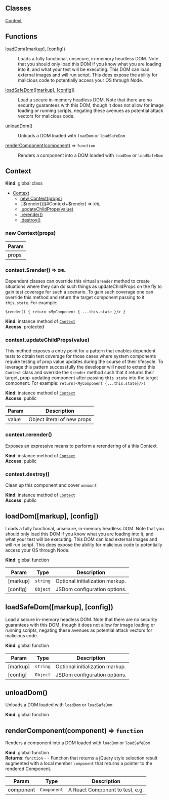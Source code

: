 ## Classes

<dl>
<dt><a href="#Context">Context</a></dt>
<dd></dd>
</dl>

## Functions

<dl>
<dt><a href="#loadDom">loadDom([markup], [config])</a></dt>
<dd><p>Loads a fully functional, unsecure, in-memory headless DOM.
Note that you should only load this DOM if you know what
you are loading into it, and what your test will be executing.
This DOM can load external images and will run script. This
does expose the ability for malicious code to potentially
access your OS through Node.</p>
</dd>
<dt><a href="#loadSafeDom">loadSafeDom([markup], [config])</a></dt>
<dd><p>Load a secure in-memory headless DOM. Note that there are no
security guarantees with this DOM, though it does not allow for
image loading or running scripts, negating these avenues as
potential attack vectors for malicious code.</p>
</dd>
<dt><a href="#unloadDom">unloadDom()</a></dt>
<dd><p>Unloads a DOM loaded with <code>loadDom</code> or <code>loadSafeDom</code></p>
</dd>
<dt><a href="#renderComponent">renderComponent(component)</a> ⇒ <code>function</code></dt>
<dd><p>Renders a component into a DOM loaded with <code>loadDom</code> or <code>loadSafeDom</code></p>
</dd>
</dl>

<a name="Context"></a>

## Context
**Kind**: global class  

* [Context](#Context)
    * [new Context(props)](#new_Context_new)
    * [.$render()](#Context+$render) ⇒ <code>XML</code>
    * [.updateChildProps(value)](#Context+updateChildProps)
    * [.rerender()](#Context+rerender)
    * [.destroy()](#Context+destroy)

<a name="new_Context_new"></a>

### new Context(props)

| Param |
| --- |
| props | 

<a name="Context+$render"></a>

### context.$render() ⇒ <code>XML</code>
Dependent classes can override this virtual `$render` method
to create situations where they can do such things as
updateChildProps on the fly to gain test coverage for such a scenario.
To gain such coverage one can override this method and return
the target component passing to it `this.state`. For example:
```
$render() { return <MyComponent { ...this.state }/> }

```

**Kind**: instance method of [<code>Context</code>](#Context)  
**Access**: protected  
<a name="Context+updateChildProps"></a>

### context.updateChildProps(value)
This method exposes a entry point for a pattern that enables
dependent tests to obtain test coverage for those cases where
system components require testing of prop value updates during
the course of their lifecycle. To leverage this pattern
successfully the developer will need to extend this `Context`
class and override the `$render` method such that it returns
their target, prop-updating component after passing
`this.state` into the target component. For example:
`return(<MyComponent {...this.state}/>)`

**Kind**: instance method of [<code>Context</code>](#Context)  
**Access**: public  

| Param | Description |
| --- | --- |
| value | Object literal of new props |

<a name="Context+rerender"></a>

### context.rerender()
Exposes an expressive means to perform a rerendering
of a this Context.

**Kind**: instance method of [<code>Context</code>](#Context)  
**Access**: public  
<a name="Context+destroy"></a>

### context.destroy()
Clean up this component and cover `unmount`

**Kind**: instance method of [<code>Context</code>](#Context)  
**Access**: public  
<a name="loadDom"></a>

## loadDom([markup], [config])
Loads a fully functional, unsecure, in-memory headless DOM.
Note that you should only load this DOM if you know what
you are loading into it, and what your test will be executing.
This DOM can load external images and will run script. This
does expose the ability for malicious code to potentially
access your OS through Node.

**Kind**: global function  

| Param | Type | Description |
| --- | --- | --- |
| [markup] | <code>string</code> | Optional initialization markup. |
| [config] | <code>Object</code> | JSDom configuration options. |

<a name="loadSafeDom"></a>

## loadSafeDom([markup], [config])
Load a secure in-memory headless DOM. Note that there are no
security guarantees with this DOM, though it does not allow for
image loading or running scripts, negating these avenues as
potential attack vectors for malicious code.

**Kind**: global function  

| Param | Type | Description |
| --- | --- | --- |
| [markup] | <code>string</code> | Optional initialization markup. |
| [config] | <code>Object</code> | JSDom configuration options. |

<a name="unloadDom"></a>

## unloadDom()
Unloads a DOM loaded with `loadDom` or `loadSafeDom`

**Kind**: global function  
<a name="renderComponent"></a>

## renderComponent(component) ⇒ <code>function</code>
Renders a component into a DOM loaded with `loadDom` or `loadSafeDom`

**Kind**: global function  
**Returns**: <code>function</code> - - Function that returns a jQuery style selection result augmented
 with a local member `component` that returns a pointer to the rendered Component.  

| Param | Type | Description |
| --- | --- | --- |
| component | <code>Component</code> | A React Component to test, e.g. <ExampleComponent /> |

